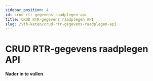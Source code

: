```yaml
---
sidebar_position: 4
id: crud-rtr-gegevens-raadplegen-api
title: CRUD RTR-gegevens raadplegen API
slug: /vth-keten/crud-rtr-gegevens-raadplegen-api
---
```


# CRUD RTR-gegevens raadplegen API

__________Nader in te vullen__________